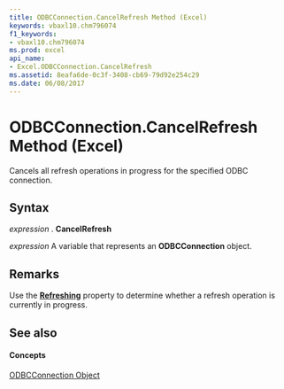 ```yaml
---
title: ODBCConnection.CancelRefresh Method (Excel)
keywords: vbaxl10.chm796074
f1_keywords:
- vbaxl10.chm796074
ms.prod: excel
api_name:
- Excel.ODBCConnection.CancelRefresh
ms.assetid: 8eafa6de-0c3f-3408-cb69-79d92e254c29
ms.date: 06/08/2017
---
```



# ODBCConnection.CancelRefresh Method (Excel)

Cancels all refresh operations in progress for the specified ODBC connection.


## Syntax

 _expression_ . **CancelRefresh**

 _expression_ A variable that represents an **ODBCConnection** object.


## Remarks

Use the  **[Refreshing](odbcconnection-refreshing-property-excel.md)** property to determine whether a refresh operation is currently in progress.


## See also


#### Concepts


[ODBCConnection Object](odbcconnection-object-excel.md)

